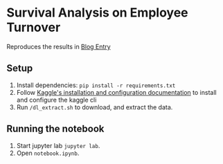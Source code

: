 # Survival Analysis on Employee Turnover

Reproduces the results in [Blog Entry](https://www.thomasjpfan.com/2018/09/survival-regression-analysis-on-customer-churn/)

## Setup

1. Install dependencies: `pip install -r requirements.txt`
1. Follow [Kaggle's installation and configuration documentation](https://github.com/Kaggle/kaggle-api#installation) to install and configure the kaggle cli
1. Run `/dl_extract.sh` to download, and extract the data.

## Running the notebook

1. Start jupyter lab `jupyter lab`.
1. Open `notebook.ipynb`.

